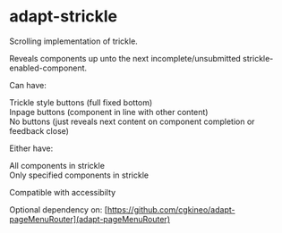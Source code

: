 adapt-strickle
================

Scrolling implementation of trickle.  
  
Reveals components up unto the next incomplete/unsubmitted strickle-enabled-component.  
  
Can have:  
  
Trickle style buttons (full fixed bottom)  
Inpage buttons (component in line with other content)  
No buttons (just reveals next content on component completion or feedback close)  
  
  
Either have:  
  
All components in strickle  
Only specified components in strickle  
  
Compatible with accessibilty  

Optional dependency on: [https://github.com/cgkineo/adapt-pageMenuRouter](adapt-pageMenuRouter)
